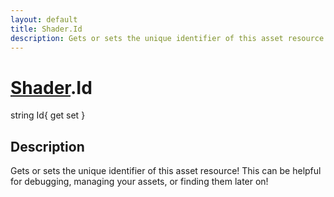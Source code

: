 ```yaml
---
layout: default
title: Shader.Id
description: Gets or sets the unique identifier of this asset resource! This can be helpful for debugging, managing your assets, or finding them later on!
---
```

# [Shader]({{site.url}}/Pages/StereoKit/Shader.html).Id

<div class='signature' markdown='1'>
string Id{ get set }
</div>

## Description
Gets or sets the unique identifier of this asset resource!
This can be helpful for debugging, managing your assets, or finding
them later on!

